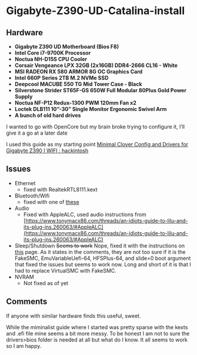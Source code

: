 # Gigabyte-Z390-UD-Catalina-install

## Hardware
* **Gigabyte Z390 UD Motherboard (Bios F8)**
* **Intel Core i7-9700K Processor**
* **Noctua NH-D15S CPU Cooler**
* **Corsair Vengeance LPX 32GB (2x16GB) DDR4-2666 CL16 - White**
* **MSI RADEON RX 580 ARMOR 8G OC Graphics Card**
* **Intel 660P Series 2TB M.2 NVMe SSD**
* **Deepcool MACUBE 550 TG Mid Tower Case - Black**
* **Silverstone Strider ST65F-GS 650W Full Modular 80Plus Gold Power Supply**
* **Noctua NF-P12 Redux-1300 PWM 120mm Fan x2**
* **Loctek DLB111 10”-30” Single Monitor Ergonomic Swivel Arm**
* **A bunch of old hard drives**

I wanted to go with OpenCore but my brain broke trying to configure it, I’ll give it a go at a later date

I used this guide as my starting point 
[Minimal Clover Config and Drivers for Gigabyte Z390 I WIFI : hackintosh](https://www.reddit.com/r/hackintosh/comments/az7ld1/minimal_clover_config_and_drivers_for_gigabyte/%0A)

## Issues

* Ethernet
	* fixed with RealtekRTL8111.kext 
* Bluetooth/Wifi
	* fixed with one of  [these](https://www.ebay.com/itm/HACKINTOSH-WIFI-AC-BLUETOOTH-4-0-ADAPTER-BCM94360CS2-PCI-x1-NATIVE-SUPPORT/173886173938?hash=item287c6c72f2:g:PqwAAOSwO7dcEF3c) 
* Audio
	* Fixed with AppleALC, used audio instructions from  [https://www.tonymacx86.com/threads/an-idiots-guide-to-lilu-and-its-plug-ins.260063/#AppleALC](https://www.tonymacx86.com/threads/an-idiots-guide-to-lilu-and-its-plug-ins.260063/#AppleALC) 
* Sleep/Shutdown
	~~Seems to work~~ Nope, fixed it with the instructions on [this](https://www.reddit.com/r/hackintosh/comments/bdbn8w/new_hackintosh_mostly_working_except_for/) page. As it states in the comments, they are not too sure if it is the  FakeSMC, EmuVariableUefi-64, HFSPlus-64, and slide=0 boot argument that fixed the issues but seems to work now. Long and short of it is that I had to replace VirtualSMC with FakeSMC. 
* NVRAM
	* Not fixed as of yet


## Comments
If anyone with similar hardware finds this useful, sweet. 

While the miminalist guide where I started was pretty sparse with the kexts and .efi file mine seems a bit more messy. To be honest I am not to sure the drivers>bios folder is needed at all but what do I know. It all seems to work so I am happy.  
